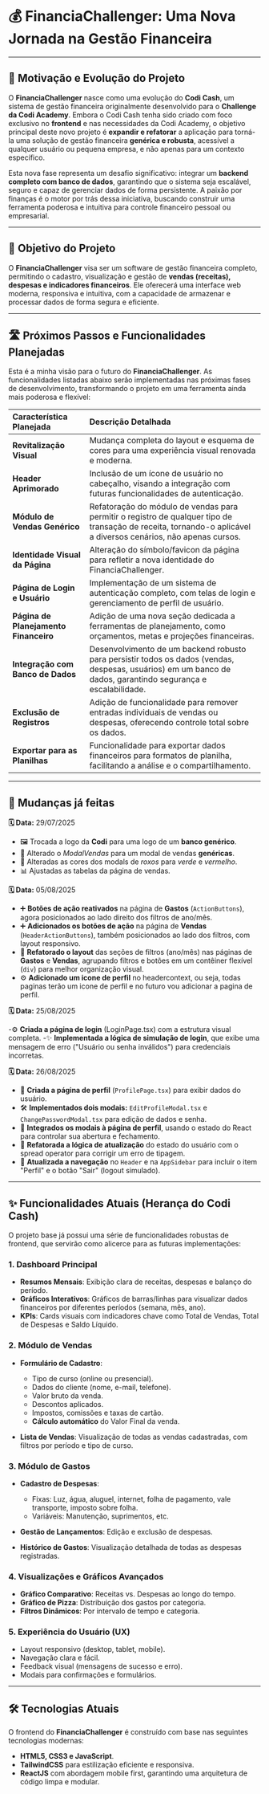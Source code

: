 # 💰 FinanciaChallenger: Uma Nova Jornada na Gestão Financeira

---

## 🚀 Motivação e Evolução do Projeto

O **FinanciaChallenger** nasce como uma evolução do **Codi Cash**, um sistema de gestão financeira originalmente desenvolvido para o **Challenge da Codi Academy**. Embora o Codi Cash tenha sido criado com foco exclusivo no **frontend** e nas necessidades da Codi Academy, o objetivo principal deste novo projeto é **expandir e refatorar** a aplicação para torná-la uma solução de gestão financeira **genérica e robusta**, acessível a qualquer usuário ou pequena empresa, e não apenas para um contexto específico.

Esta nova fase representa um desafio significativo: integrar um **backend completo com banco de dados**, garantindo que o sistema seja escalável, seguro e capaz de gerenciar dados de forma persistente. A paixão por finanças é o motor por trás dessa iniciativa, buscando construir uma ferramenta poderosa e intuitiva para controle financeiro pessoal ou empresarial.

---

## 🎯 Objetivo do Projeto

O **FinanciaChallenger** visa ser um software de gestão financeira completo, permitindo o cadastro, visualização e gestão de **vendas (receitas), despesas e indicadores financeiros**. Ele oferecerá uma interface web moderna, responsiva e intuitiva, com a capacidade de armazenar e processar dados de forma segura e eficiente.

---

## 🛣️ Próximos Passos e Funcionalidades Planejadas

Esta é a minha visão para o futuro do **FinanciaChallenger**. As funcionalidades listadas abaixo serão implementadas nas próximas fases de desenvolvimento, transformando o projeto em uma ferramenta ainda mais poderosa e flexível:

| Característica Planejada | Descrição Detalhada |
| :----------------------- | :------------------ |
| **Revitalização Visual** | Mudança completa do layout e esquema de cores para uma experiência visual renovada e moderna. |
| **Header Aprimorado** | Inclusão de um ícone de usuário no cabeçalho, visando a integração com futuras funcionalidades de autenticação. |
| **Módulo de Vendas Genérico** | Refatoração do módulo de vendas para permitir o registro de qualquer tipo de transação de receita, tornando-o aplicável a diversos cenários, não apenas cursos. |
| **Identidade Visual da Página** | Alteração do símbolo/favicon da página para refletir a nova identidade do FinanciaChallenger. |
| **Página de Login e Usuário** | Implementação de um sistema de autenticação completo, com telas de login e gerenciamento de perfil de usuário. |
| **Página de Planejamento Financeiro** | Adição de uma nova seção dedicada a ferramentas de planejamento, como orçamentos, metas e projeções financeiras. |
| **Integração com Banco de Dados** | Desenvolvimento de um backend robusto para persistir todos os dados (vendas, despesas, usuários) em um banco de dados, garantindo segurança e escalabilidade. |
| **Exclusão de Registros** | Adição de funcionalidade para remover entradas individuais de vendas ou despesas, oferecendo controle total sobre os dados. |
| **Exportar para as Planilhas** | Funcionalidade para exportar dados financeiros para formatos de planilha, facilitando a análise e o compartilhamento. |

---

## 📌 Mudanças já feitas

**🗓 Data:** 29/07/2025

- 🖼️ Trocada a logo da **Codi** para uma logo de um **banco genérico**.
- 🛒 Alterado o *ModalVendas* para um modal de vendas **genéricas**.
- 🎨 Alteradas as cores dos modals de *roxos* para *verde* e *vermelho*.
- 📊 Ajustadas as tabelas da página de vendas.


**🗓 Data:** 05/08/2025

- ➕ **Botões de ação reativados** na página de **Gastos** (`ActionButtons`), agora posicionados ao lado direito dos filtros de ano/mês.
- ➕ **Adicionados os botões de ação** na página de **Vendas** (`HeaderActionButtons`), também posicionados ao lado dos filtros, com layout responsivo.
- 🧱 **Refatorado o layout** das seções de filtros (ano/mês) nas páginas de **Gastos** e **Vendas**, agrupando filtros e botões em um contêiner flexível (`div`) para melhor organização visual.
- ⚙️ **Adicionado um icone de perfil** no headercontext, ou seja, todas paginas terão um icone de perfil e no futuro vou adicionar a pagina de perfil.

**🗓 Data:** 25/08/2025

-⚙️ **Criada a página de login** (LoginPage.tsx) com a estrutura visual completa.
-✨ **Implementada a lógica de simulação de login**, que exibe uma mensagem de erro ("Usuário ou senha inválidos") para credenciais incorretas.


**🗓 Data:** 26/08/2025

- 👤 **Criada a página de perfil** (`ProfilePage.tsx`) para exibir dados do usuário.
- 🛠️ **Implementados dois modais:** `EditProfileModal.tsx` e `ChangePasswordModal.tsx` para edição de dados e senha.
- 🔗 **Integrados os modais à página de perfil**, usando o estado do React para controlar sua abertura e fechamento.
- 🔄 **Refatorada a lógica de atualização** do estado do usuário com o spread operator para corrigir um erro de tipagem.
- 🧭 **Atualizada a navegação** no `Header` e na `AppSidebar` para incluir o item "Perfil" e o botão "Sair" (logout simulado).


---

## ✨ Funcionalidades Atuais (Herança do Codi Cash)

O projeto base já possui uma série de funcionalidades robustas de frontend, que servirão como alicerce para as futuras implementações:

### 1. Dashboard Principal

- **Resumos Mensais**: Exibição clara de receitas, despesas e balanço do período.
- **Gráficos Interativos**: Gráficos de barras/linhas para visualizar dados financeiros por diferentes períodos (semana, mês, ano).
- **KPIs**: Cards visuais com indicadores chave como Total de Vendas, Total de Despesas e Saldo Líquido.

### 2. Módulo de Vendas

- **Formulário de Cadastro**:
    - Tipo de curso (online ou presencial).
    - Dados do cliente (nome, e-mail, telefone).
    - Valor bruto da venda.
    - Descontos aplicados.
    - Impostos, comissões e taxas de cartão.
    - **Cálculo automático** do Valor Final da venda.

- **Lista de Vendas**: Visualização de todas as vendas cadastradas, com filtros por período e tipo de curso.

### 3. Módulo de Gastos

- **Cadastro de Despesas**:
    - Fixas: Luz, água, aluguel, internet, folha de pagamento, vale transporte, imposto sobre folha.
    - Variáveis: Manutenção, suprimentos, etc.

- **Gestão de Lançamentos**: Edição e exclusão de despesas.
- **Histórico de Gastos**: Visualização detalhada de todas as despesas registradas.

### 4. Visualizações e Gráficos Avançados

- **Gráfico Comparativo**: Receitas vs. Despesas ao longo do tempo.
- **Gráfico de Pizza**: Distribuição dos gastos por categoria.
- **Filtros Dinâmicos**: Por intervalo de tempo e categoria.

### 5. Experiência do Usuário (UX)

- Layout responsivo (desktop, tablet, mobile).
- Navegação clara e fácil.
- Feedback visual (mensagens de sucesso e erro).
- Modais para confirmações e formulários.

---

## 🛠️ Tecnologias Atuais

O frontend do **FinanciaChallenger** é construído com base nas seguintes tecnologias modernas:

- **HTML5, CSS3 e JavaScript**.
- **TailwindCSS** para estilização eficiente e responsiva.
- **ReactJS** com abordagem mobile first, garantindo uma arquitetura de código limpa e modular.

